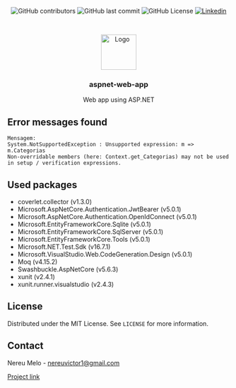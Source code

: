 

<p align="center">
    <img alt="GitHub contributors" src="https://img.shields.io/github/contributors/nvmelo/aspnet-web-app">
    <img alt="GitHub last commit" src="https://img.shields.io/github/last-commit/nvmelo/aspnet-web-app?label=updated">
    <img alt="GitHub License" src="https://img.shields.io/github/license/nvmelo/aspnet-web-app">
    <a href="https://www.linkedin.com/in/nvmelo/">
        <img alt="Linkedin" src="https://img.shields.io/badge/LinkedIn-555.svg?logo=linkedin&style=flat"/>
    </a>
</p>




<br />

<p align="center">
  <a href="https://github.com/nvmelo/aspnet-web-app">
    <img src="https://www.flaticon.com/svg/static/icons/svg/718/718150.svg" alt="Logo" width="80" height="80">
  </a>

  <h3 align="center">aspnet-web-app</h3>

  <p align="center">
    Web app using ASP.NET
  </p>
</p>

<!-- ERROR MESSAGES FOUND -->
## Error messages found

    Mensagem: 
    System.NotSupportedException : Unsupported expression: m => m.Categorias
    Non-overridable members (here: Context.get_Categorias) may not be used in setup / verification expressions.

<!-- USED PACKAGES -->
## Used packages

 - coverlet.collector (v1.3.0)
 - Microsoft.AspNetCore.Authentication.JwtBearer (v5.0.1)
 - Microsoft.AspNetCore.Authentication.OpenIdConnect (v5.0.1)
 - Microsoft.EntityFrameworkCore.Sqlite (v5.0.1)
 - Microsoft.EntityFrameworkCore.SqlServer (v5.0.1)
 - Microsoft.EntityFrameworkCore.Tools (v5.0.1)
 - Microsoft.NET.Test.Sdk (v16.7.1)
 - Microsoft.VisualStudio.Web.CodeGeneration.Design (v5.0.1)
 - Moq (v4.15.2)
 - Swashbuckle.AspNetCore (v5.6.3)
 - xunit (v2.4.1)
 - xunit.runner.visualstudio (v2.4.3)

<!-- LICENSE -->
## License

Distributed under the MIT License. See `LICENSE` for more information.



<!-- CONTACT -->
## Contact

Nereu Melo -  nereuvictor1@gmail.com

[Project link](https://github.com/nvmelo/aspnet-web-app)